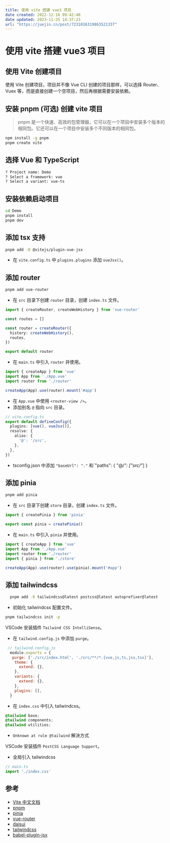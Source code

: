 ```yaml
---
title: 使用 vite 搭建 vue3 项目
date created: 2022-12-16 09:42:48
date updated: 2023-11-25 14:37:23
url: "https://juejin.cn/post/7231016319863521337"
---
```


# 使用 vite 搭建 vue3 项目

## 使用 Vite 创建项目

使用 Vite 创建项目，项目并不像 Vue CLI 创建的项目那样，可以选择 Router、Vuex 等，而是直接创建一个空项目，然后再根据需要安装依赖。

## 安装 pnpm (可选) 创建 vite 项目

> pnpm 是一个快速、高效的包管理器，它可以在一个项目中安装多个版本的相同包。它还可以在一个项目中安装多个不同版本的相同包。

```bash
npm install -g pnpm
pnpm create vite
```

## 选择 Vue 和 TypeScript

```bash
? Project name: Demo
? Select a framework: vue
? Select a variant: vue-ts
```

## 安装依赖启动项目

```bash
cd Demo
pnpm install
pnpm dev
```

## 添加 tsx 支持

```bash
pnpm add -D @vitejs/plugin-vue-jsx
```

- 在 `vite.config.ts` 中 `plugins.plugins` 添加 `vueJsx()`。

## 添加 router

```bash
pnpm add vue-router
```

- 在 `src` 目录下创建 `router` 目录，创建 `index.ts` 文件。

```ts
import { createRouter, createWebHistory } from 'vue-router'

const routes = []

const router = createRouter({
  history: createWebHistory(),
  routes,
})

export default router
```

- 在 `main.ts` 中引入 `router` 并使用。

```ts
import { createApp } from 'vue'
import App from './App.vue'
import router from './router'

createApp(App).use(router).mount('#app')
```

- 在 `App.vue` 中使用 `<router-view />`。
- 添加别名 `@` 指向 `src` 目录。

```ts
// vite.config.ts
export default defineConfig({
  plugins: [vue(), vueJsx()],
  resolve: {
    alias: {
      '@': '/src',
    },
  },
})
```

- tsconfig.json 中添加 `"baseUrl": "."` 和`"paths": { "@/_": ["src/_"] }

## 添加 pinia

```bash
pnpm add pinia
```

- 在 `src` 目录下创建 `store` 目录，创建 `index.ts` 文件。

```ts
import { createPinia } from 'pinia'

export const pinia = createPinia()
```

- 在 `main.ts` 中引入 `pinia` 并使用。

```ts
import { createApp } from 'vue'
import App from './App.vue'
import router from './router'
import { pinia } from './store'

createApp(App).use(router).use(pinia).mount('#app')
```

## 添加 tailwindcss

```bash
  pnpm add -D tailwindcss@latest postcss@latest autoprefixer@latest
```

- 初始化 tailwindcss 配置文件。

```bash
pnpm tailwindcss init -p
```

VSCode 安装插件 `Tailwind CSS IntelliSense`。

- 在 `tailwind.config.js` 中添加 `purge`。

```js
 // tailwind.config.js
  module.exports = {
   purge: ['./src/index.html', './src/**/*.{vue,js,ts,jsx,tsx}'],
    theme: {
      extend: {},
    },
    variants: {
      extend: {},
    },
    plugins: [],
  }
```

- 在 `index.css` 中引入 tailwindcss。

```css
@tailwind base;
@tailwind components;
@tailwind utilities;
```

- `Unknown at rule @tailwind` 解決方式

VSCode 安装插件 `PostCSS Language Support`。

- 全局引入 tailwindcss

```ts
// main.ts
import './index.css'
```

## 参考

- [Vite 中文文档](https://cn.vitejs.dev/guide/)
- [pnpm](https://pnpm.io/)
- [pinia](https://pinia.esm.dev/)
- [vue-router](https://next.router.vuejs.org/zh/)
- [daisui](https://daisyui.com/)
- [tailwindcss](https://tailwindcss.com/)
- [babel-plugin-jsx](https://github.com/vuejs/babel-plugin-jsx)
